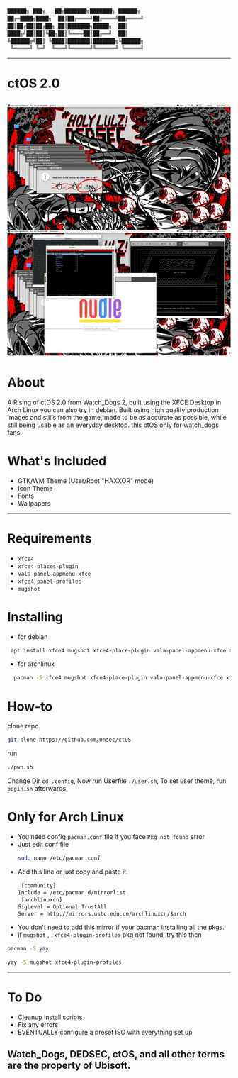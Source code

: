 ```sh
██████╗ ███╗   ██╗███████╗███████╗ ██████╗
██╔═████╗████╗  ██║██╔════╝██╔════╝██╔════╝
██║██╔██║██╔██╗ ██║███████╗█████╗  ██║     
████╔╝██║██║╚██╗██║╚════██║██╔══╝  ██║     
╚██████╔╝██║ ╚████║███████║███████╗╚██████╗
 ╚═════╝ ╚═╝  ╚═══╝╚══════╝╚══════╝ ╚═════╝
```
-----------------------------------------------------------------------------------------
# ctOS 2.0 
![test image](https://raw.githubusercontent.com/0nsec/ctOS/main/SVG.JPG)
-----------------------------------------------------------------------------------------
# About
A Rising of ctOS 2.0 from Watch_Dogs 2, built using the XFCE Desktop in Arch Linux you can also try in debian. 
Built using high quality production images and stills from the game, made to be as accurate as possible, while still being usable as an everyday desktop.
this ctOS only for watch_dogs fans.

# What's Included
- GTK/WM Theme (User/Root "HAXXOR" mode)
- Icon Theme
- Fonts
- Wallpapers
------------------------------------
# Requirements
- ```xfce4```
- ```xfce4-places-plugin```
- ```vala-panel-appmenu-xfce```
- ```xfce4-panel-profiles```
- ```mugshot```

# Installing 
- for debian
```sh
 apt install xfce4 mugshot xfce4-place-plugin vala-panel-appmenu-xfce xfce4-panel-profiles
```
- for archlinux
```sh
  pacman -S xfce4 mugshot xfce4-place-plugin vala-panel-appmenu-xfce xfce4-panel-profiles
   ```
  
# How-to
clone repo 
```sh
git clone https://github.com/0nsec/ctOS
```
run 
```sh
./pwn.sh
```
Change Dir 
```cd .config```,
Now run Userfile ```./user.sh```,
To set user theme, run ```begin.sh``` afterwards.

# Only for Arch Linux
- You need config ```pacman.conf``` file if you face ```Pkg not found``` error
- Just edit conf file
  ```sh
  sudo nano /etc/pacman.conf
  ```
- Add this line or just copy and paste it.
  ```
   [community]
  Include = /etc/pacman.d/mirrorlist
   [archlinuxcn]
  SigLevel = Optional TrustAll
  Server = http://mirrors.ustc.edu.cn/archlinuxcn/$arch
  ```
- You don't need to add this mirror if your pacman installing all the pkgs.
- if ```mugshot``` , ``` xfce4-plugin-profiles``` pkg not found, try this then
```sh
pacman -S yay
```
```sh
yay -S mugshot xfce4-plugin-profiles
```
------------------------------------------------
# To Do
- Cleanup install scripts
- Fix any errors
- EVENTUALLY configure a preset ISO with everything set up

Watch_Dogs, DEDSEC, ctOS, and all other terms are the property of Ubisoft.
-----------------------------------------------

  
